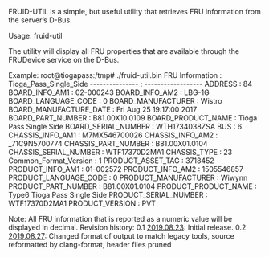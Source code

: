 FRUID-UTIL is a simple, but useful utility that retrieves FRU information from the server’s D-Bus.

Usage: fruid-util 

The utility will display all FRU properties that are available through the FRUDevice service on the D-Bus.

Example:
	root@tiogapass:/tmp# ./fruid-util.bin 
	FRU Information           : Tioga_Pass_Single_Side
	---------------           : ------------------
	ADDRESS                   : 84
	BOARD_INFO_AM1            : 02-000243
	BOARD_INFO_AM2            : LBG-1G
	BOARD_LANGUAGE_CODE       : 0
	BOARD_MANUFACTURER        : Wistro
	BOARD_MANUFACTURE_DATE    : Fri Aug 25 19:17:00 2017
	BOARD_PART_NUMBER         : B81.00X10.0109
	BOARD_PRODUCT_NAME        : Tioga Pass Single Side
	BOARD_SERIAL_NUMBER       : WTH1734038ZSA
	BUS                       : 6
	CHASSIS_INFO_AM1          : M7MX546700026
	CHASSIS_INFO_AM2          : _71C9N5700774
	CHASSIS_PART_NUMBER       : B81.00X01.0104
	CHASSIS_SERIAL_NUMBER     : WTF17370D2MA1
	CHASSIS_TYPE              : 23
	Common_Format_Version     : 1
	PRODUCT_ASSET_TAG         : 3718452
	PRODUCT_INFO_AM1          : 01-002572
	PRODUCT_INFO_AM2          : 1505546857
	PRODUCT_LANGUAGE_CODE     : 0
	PRODUCT_MANUFACTURER      : Wiwynn
	PRODUCT_PART_NUMBER       : B81.00X01.0104
	PRODUCT_PRODUCT_NAME      : Type6 Tioga Pass Single Side
	PRODUCT_SERIAL_NUMBER     : WTF17370D2MA1
	PRODUCT_VERSION           : PVT 

Note: All FRU information that is reported as a numeric value will be displayed in decimal. 
Revision history:
0.1 [2019.08.23](): Initial release. 
0.2 [2019.08.27](): Changed format of output to match legacy tools, source reformatted by clang-format, header files pruned 


